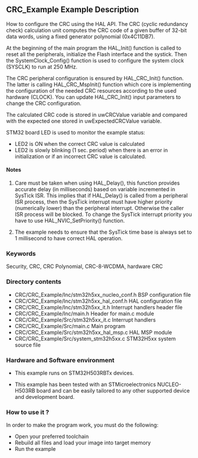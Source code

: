 ## <b>CRC_Example Example Description</b>

How to configure the CRC using the HAL API. The CRC (cyclic
redundancy check) calculation unit computes the CRC code of a given buffer of
32-bit data words, using a fixed generator polynomial (0x4C11DB7).

At the beginning of the main program the HAL_Init() function is called to reset 
all the peripherals, initialize the Flash interface and the systick.
Then the SystemClock_Config() function is used to configure the system
clock (SYSCLK) to run at 250 MHz.

The CRC peripheral configuration is ensured by HAL_CRC_Init() function.
The latter is calling HAL_CRC_MspInit() function which core is implementing
the configuration of the needed CRC resources according to the used hardware (CLOCK). 
You can update HAL_CRC_Init() input parameters to change the CRC configuration.

The calculated CRC code is stored in uwCRCValue variable
and compared with the expected one stored in uwExpectedCRCValue variable.

STM32 board LED is used to monitor the example status:

  - LED2 is ON when the correct CRC value is calculated
  - LED2 is slowly blinking (1 sec. period) when there is an error in initialization or if an incorrect CRC value is calculated.

#### <b>Notes</b>

 1. Care must be taken when using HAL_Delay(), this function provides accurate delay (in milliseconds)
    based on variable incremented in SysTick ISR. This implies that if HAL_Delay() is called from
    a peripheral ISR process, then the SysTick interrupt must have higher priority (numerically lower)
    than the peripheral interrupt. Otherwise the caller ISR process will be blocked.
    To change the SysTick interrupt priority you have to use HAL_NVIC_SetPriority() function.

 2. The example needs to ensure that the SysTick time base is always set to 1 millisecond
    to have correct HAL operation.

### <b>Keywords</b>

Security, CRC, CRC Polynomial, CRC-8-WCDMA, hardware CRC

### <b>Directory contents</b>

  - CRC/CRC_Example/Inc/stm32h5xx_nucleo_conf.h BSP configuration file
  - CRC/CRC_Example/Inc/stm32h5xx_hal_conf.h    HAL configuration file
  - CRC/CRC_Example/Inc/stm32h5xx_it.h          Interrupt handlers header file
  - CRC/CRC_Example/Inc/main.h                  Header for main.c module
  - CRC/CRC_Example/Src/stm32h5xx_it.c          Interrupt handlers
  - CRC/CRC_Example/Src/main.c                  Main program
  - CRC/CRC_Example/Src/stm32h5xx_hal_msp.c     HAL MSP module
  - CRC/CRC_Example/Src/system_stm32h5xx.c      STM32H5xx system source file

### <b>Hardware and Software environment</b>

  - This example runs on STM32H503RBTx devices.
  
  - This example has been tested with an STMicroelectronics NUCLEO-H503RB
    board and can be easily tailored to any other supported device 
    and development board.

### <b>How to use it ?</b>

In order to make the program work, you must do the following:

 - Open your preferred toolchain
 - Rebuild all files and load your image into target memory
 - Run the example
